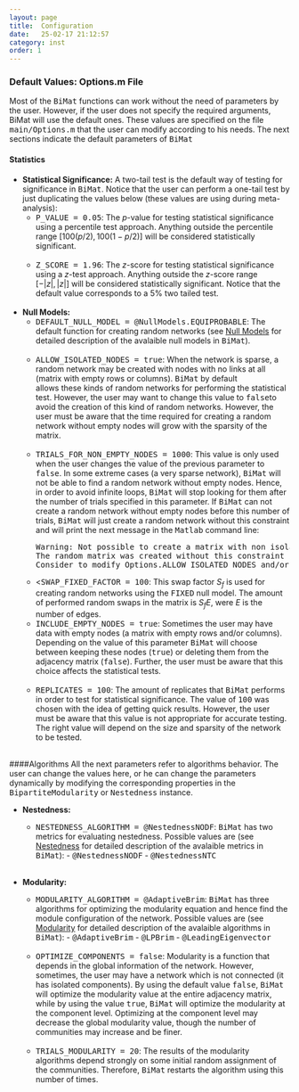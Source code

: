 ```yaml
---
layout: page
title:  Configuration
date:   25-02-17 21:12:57
category: inst
order: 1
---
```

 
### Default Values: Options.m File

Most of the <tt>BiMat</tt> functions can work without the need of parameters by the user. However, if the user does
not specify the required arguments, BiMat will use the default ones. These values
are specified on the file <tt>main/Options.m</tt> that the user can modify according to his needs. The next sections indicate
the default parameters of <tt>BiMat</tt>

#### Statistics

* **Statistical Significance:** A two-tail test is the default way of testing for
significance in <tt>BiMat</tt>. Notice that the user can perform a one-tail test by just duplicating 
the values below (these values are using during meta-analysis):
  * <tt>P_VALUE = 0.05</tt>: The $p$-value for testing statistical significance using a percentile test approach.
	Anything outside the percentile range $[100(p/2), 100(1-p/2)]$ will be considered statistically significant.<br><br>
  * <tt>Z_SCORE = 1.96</tt>: The $z$-score for testing statistical significance using a $z$-test approach.
	Anything outside the $z$-score range $[-|z|,|z|]$ will be considered statistically significant. Notice that the default value
	corresponds to a 5% two tailed test.<br><br>
* **Null Models:**
  * <tt>DEFAULT_NULL_MODEL = @NullModels.EQUIPROBABLE</tt>: The default function for creating random
	networks (see [Null Models](/stats/null_models.html "Null Models") for detailed description of the avalaible null models in <tt>BiMat</tt>).<br><br> 
  * <tt>ALLOW_ISOLATED_NODES = true</tt>: When the network is sparse, a random network may be created
	with nodes with no links at all (matrix with empty rows or columns). <tt>BiMat</tt> by default  
	allows these kinds of random networks for performing the statistical test. However, the user may want to 
	change this value to <tt>false</tt>to avoid the creation of this kind of random networks. However, the user must be aware
	that the time required for creating a random network without empty nodes will grow with the sparsity of the matrix.<br><br>
  * <tt>TRIALS_FOR_NON_EMPTY_NODES = 1000</tt>: This value is only used when the user changes
	the value of the previous parameter to <tt>false</tt>. In some extreme cases (a very sparse network),
	<tt>BiMat</tt> will not be able to find a random network without empty nodes. Hence, in order to avoid infinite
	loops, <tt>BiMat</tt> will stop looking for them after the number of trials specified in this parameter. 
	If <tt>BiMat</tt> can not create a random network without empty nodes before this number of trials, <tt>BiMat</tt>
	will just create a random network without this constraint and will print the next message in 
	the <tt>Matlab</tt> command line:
	<pre class="codeoutput">
	Warning: Not possible to create a matrix with non isolated nodes.
	The random matrix was created without this constraint instead.
	Consider to modify Options.ALLOW_ISOLATED_NODES and/or Options.INCLUDE_EMPTY_NODES
	</pre>
  * <<tt>SWAP_FIXED_FACTOR = 100</tt>: This swap factor $S_f$ is used for creating random networks using the
	<tt>FIXED</tt> null model. The amount of performed random swaps in the matrix is $S_f E$, were $E$ is the
	number of edges.
  * <tt>INCLUDE_EMPTY_NODES = true</tt>: Sometimes the user may have data with empty nodes (a matrix
	with empty rows and/or columns). Depending on the value of this parameter <tt>BiMat</tt> will choose 
	between keeping these nodes (<tt>true</tt>)  or deleting them from the adjacency matrix (<tt>false</tt>).
	Further, the user must be aware that this choice affects the statistical tests.<br><br>
  * <tt>REPLICATES = 100</tt>: The amount of replicates that <tt>BiMat</tt> performs in order to test
	for statistical significance. The value of <tt>100</tt> was chosen with the idea of getting quick
	results. However, the user must be aware that this value is not appropriate for accurate
	testing. The right value will depend on the size and sparsity of the network to be tested.<br><br>

####Algorithms
All the next parameters refer to algorithms behavior. The user
can change the values here, or he can change the parameters dynamically by modifying the corresponding
properties in the <tt>BipartiteModularity</tt> or <tt>Nestedness</tt> instance.

* **Nestedness:**
  * <tt>NESTEDNESS_ALGORITHM = @NestednessNODF</tt>: <tt>BiMat</tt> has two metrics for evaluating
	nestedness. Possible values are (see [Nestedness](/alg/nestedness.html "Nestedness")
	for detailed description of the avalaible metrics in <tt>BiMat</tt>):
        - <tt>@NestednessNODF</tt>
        - <tt>@NestednessNTC</tt> <br><br>

* **Modularity:**
  * <tt>MODULARITY_ALGORITHM = @AdaptiveBrim</tt>: <tt>BiMat</tt> has three algorithms
	for optimizing the modularity equation and hence find the module configuration of the network.
	 Possible values are 
	(see [Modularity](/alg/modularity.html "Modularity") for detailed description of the avalaible algorithms in <tt>BiMat</tt>):
        -  <tt>@AdaptiveBrim</tt>
        -  <tt>@LPBrim</tt>
        -  <tt>@LeadingEigenvector</tt> <br><br> 
  * <tt>OPTIMIZE_COMPONENTS = false</tt>: Modularity is a function that depends in the global information
	of the network. However, sometimes, the user may have a network which is not connected (it has
	isolated components). By using the default value <tt>false</tt>, <tt>BiMat</tt> will optimize the modularity
	value at the entire adjacency matrix, while by using the value <tt>true</tt>, <tt>BiMat</tt> will optimize
	the modularity at the component level. Optimizing at the component level may decrease the 
	global modularity value, though the number of communities may increase and be finer.<br><br>
  * <tt>TRIALS_MODULARITY = 20</tt>: The results of the modularity algorithms depend strongly
	on some initial random assignment of the communities. Therefore, <tt>BiMat</tt> restarts the algorithm using this number of times.
        


